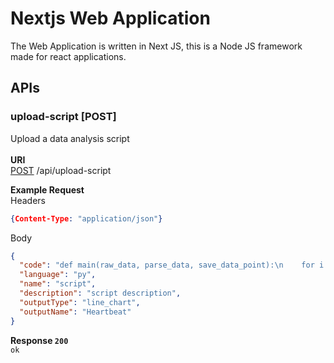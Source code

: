 # Nextjs Web Application
The Web Application is written in Next JS, this is a Node JS framework made for react applications.

## APIs
### upload-script [POST]
Upload a data analysis script<br><br>
**URI**<br>
[POST]() /api/upload-script<br>

**Example Request**<br>
Headers
```json
{Content-Type: "application/json"}
```
Body
```json
{
  "code": "def main(raw_data, parse_data, save_data_point):\n    for i in raw_data():\n        data = parse_data(i)",
  "language": "py",
  "name": "script",
  "description": "script description",
  "outputType": "line_chart",
  "outputName": "Heartbeat"
}
```

**Response `200`**<br>
`ok`
